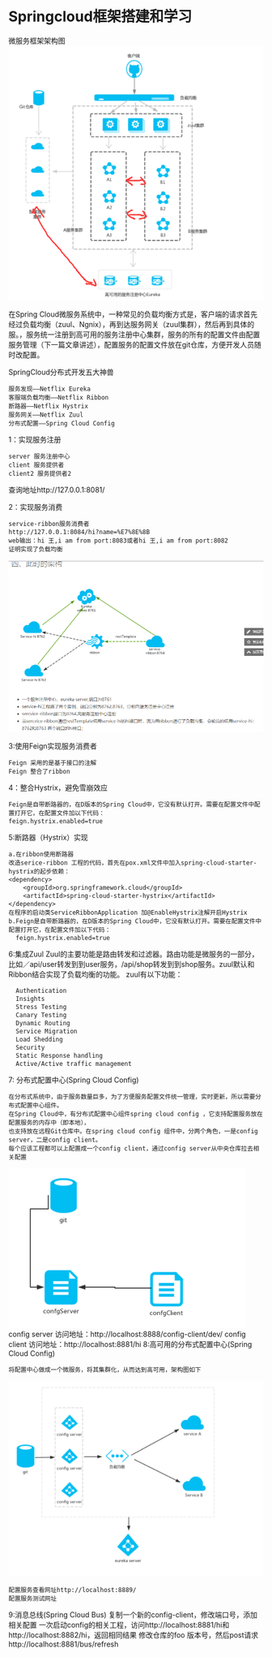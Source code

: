 # Springcloud框架搭建和学习

微服务框架架构图
![Image text](https://github.com/iot-wangshuyu/springcloud/blob/master/server/src/main/resources/static/TIM%E6%88%AA%E5%9B%BE20171129100838.png.png)

在Spring Cloud微服务系统中，一种常见的负载均衡方式是，客户端的请求首先经过负载均衡（zuul、Ngnix），再到达服务网关（zuul集群），然后再到具体的服。，服务统一注册到高可用的服务注册中心集群，服务的所有的配置文件由配置服务管理（下一篇文章讲述），配置服务的配置文件放在git仓库，方便开发人员随时改配置。

SpringCloud分布式开发五大神兽

    服务发现——Netflix Eureka
    客服端负载均衡——Netflix Ribbon
    断路器——Netflix Hystrix
    服务网关——Netflix Zuul
    分布式配置——Spring Cloud Config
1：实现服务注册  

    server 服务注册中心
    client 服务提供者
    client2 服务提供者2
查询地址http://127.0.0.1:8081/

2：实现服务消费

    service-ribbon服务消费者
    http://127.0.0.1:8084/hi?name=%E7%8E%8B
    web输出：hi 王,i am from port:8083或者hi 王,i am from port:8082
    证明实现了负载均衡
   
![Image text](https://github.com/iot-wangshuyu/springcloud/blob/master/service-ribbon/src/main/resources/static/TIM%E6%88%AA%E5%9B%BE20171128153036.png)


3:使用Feign实现服务消费者

    Feign 采用的是基于接口的注解
    Feign 整合了ribbon

4：整合Hystrix，避免雪崩效应

    Feign是自带断路器的，在D版本的Spring Cloud中，它没有默认打开。需要在配置文件中配置打开它，在配置文件加以下代码：
    feign.hystrix.enabled=true

5:断路器（Hystrix）实现

    a.在ribbon使用断路器
    改造serice-ribbon 工程的代码，首先在pox.xml文件中加入spring-cloud-starter-hystrix的起步依赖：
    <dependency>
        <groupId>org.springframework.cloud</groupId>
        <artifactId>spring-cloud-starter-hystrix</artifactId>
    </dependency>
    在程序的启动类ServiceRibbonApplication 加@EnableHystrix注解开启Hystrix
    b.Feign是自带断路器的，在D版本的Spring Cloud中，它没有默认打开。需要在配置文件中配置打开它，在配置文件加以下代码：   
      feign.hystrix.enabled=true

6:集成Zuul
Zuul的主要功能是路由转发和过滤器。路由功能是微服务的一部分，比如／api/user转发到到user服务，/api/shop转发到到shop服务。zuul默认和Ribbon结合实现了负载均衡的功能。
      zuul有以下功能：
      
      Authentication
      Insights
      Stress Testing
      Canary Testing
      Dynamic Routing
      Service Migration
      Load Shedding
      Security
      Static Response handling
      Active/Active traffic management
      
7: 分布式配置中心(Spring Cloud Config)

    在分布式系统中，由于服务数量巨多，为了方便服务配置文件统一管理，实时更新，所以需要分布式配置中心组件。
    在Spring Cloud中，有分布式配置中心组件spring cloud config ，它支持配置服务放在配置服务的内存中（即本地），
    也支持放在远程Git仓库中。在spring cloud config 组件中，分两个角色，一是config server，二是config client。
    每个应该工程都可以上配置成一个config client，通过config server从中央仓库拉去相关配置
![Image text](https://github.com/iot-wangshuyu/springcloud/blob/master/config-server/src/main/resources/static/TIM%E6%88%AA%E5%9B%BE20171130175602.png)
 config server 访问地址：http://localhost:8888/config-client/dev/
 config client 访问地址：http://localhost:8881/hi
8:高可用的分布式配置中心(Spring Cloud Config)

    将配置中心做成一个微服务，将其集群化，从而达到高可用，架构图如下
![Image text](https://github.com/iot-wangshuyu/springcloud/blob/master/config-server/src/main/resources/static/TIM%E6%88%AA%E5%9B%BE20171130180351.png)
    
    配置服务查看网址http://localhost:8889/
    配置服务测试网址
    
 9:消息总线(Spring Cloud Bus)
 复制一个新的config-client，修改端口号，添加相关配置
 一次启动config的相关工程，访问http://localhost:8881/hi和http://localhost:8882/hi，返回相同结果
 修改仓库的foo 版本号，然后post请求 http://localhost:8881/bus/refresh
 
